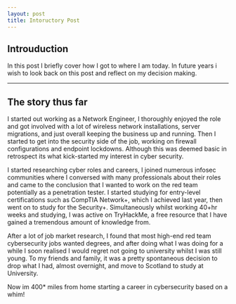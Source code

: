 ```yaml
---
layout: post
title: Intoructory Post
---
```


## Introuduction

In this post I briefly cover how I got to where I am today. In future years i wish to look back on this post and reflect on my decision making.

-----

## The story thus far

I started out working as a Network Engineer, I thoroughly enjoyed the role and got involved with a lot of wireless network installations, server migrations, and just overall keeping the business up and running. Then I started to get into the security side of the job, working on firewall configurations and endpoint lockdowns. Although this was deemed basic in retrospect its what kick-started my interest in cyber security.

I started researching cyber roles and careers, I joined numerous infosec communities where I conversed with many professionals about their roles and came to the conclusion that I wanted to work on the red team potentially as a penetration tester. I started studying for entry-level certifications such as CompTIA Network+, which I achieved last year, then went on to study for the Security+. Simultaneously whilst working 40+hr weeks and studying, I was active on TryHackMe, a free resource that I have gained a tremendous amount of knowledge from.

After a lot of job market research, I found that most high-end red team cybersecurity jobs wanted degrees, and after doing what I was doing for a while I soon realised I would regret not going to university whilst I was still young. To my friends and family, it was a pretty spontaneous decision to drop what I had, almost overnight, and move to Scotland to study at University. 

Now im 400* miles from home starting a career in cybersecurity based on a whim!
